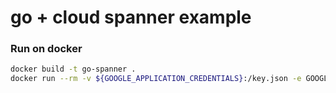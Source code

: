 # go + cloud spanner example

### Run on docker

```sh
docker build -t go-spanner .
docker run --rm -v ${GOOGLE_APPLICATION_CREDENTIALS}:/key.json -e GOOGLE_APPLICATION_CREDENTIALS=/key.json -e SPANNER_DSN=projects/xxx/instances/xxx/databases/xxx go-spanner
```
